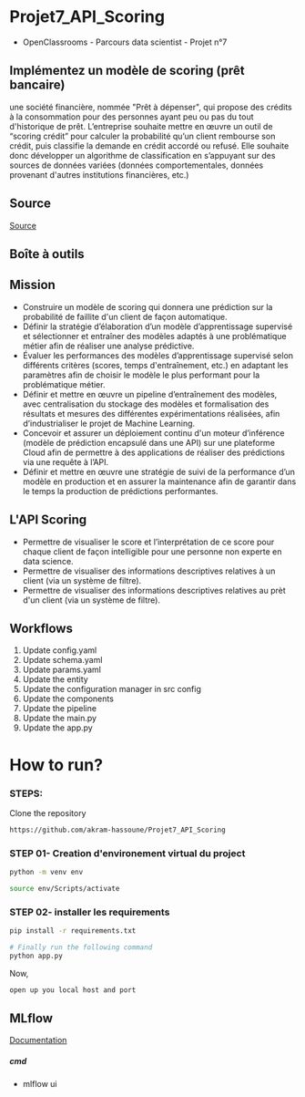 # Projet7_API_Scoring 

- OpenClassrooms - Parcours data scientist - Projet n°7

## Implémentez un modèle de scoring (prêt bancaire)
une société financière, nommée "Prêt à dépenser", qui propose des crédits à la consommation pour des personnes ayant peu ou pas du tout d'historique de prêt.
L’entreprise souhaite mettre en œuvre un outil de “scoring crédit” pour calculer la probabilité qu’un client rembourse son crédit, puis classifie la demande en crédit accordé ou refusé. Elle souhaite donc développer un algorithme de classification en s’appuyant sur des sources de données variées (données comportementales, données provenant d'autres institutions financières, etc.)

## Source

[Source](https://www.kaggle.com/c/home-credit-default-risk/data)

## Boîte à outils



## Mission
- Construire un modèle de scoring qui donnera une prédiction sur la probabilité de faillite d'un client de façon automatique.
- Définir la stratégie d’élaboration d’un modèle d’apprentissage supervisé et sélectionner et entraîner des modèles adaptés à une problématique métier afin de réaliser une analyse prédictive.
- Évaluer les performances des modèles d’apprentissage supervisé selon différents critères (scores, temps d'entraînement, etc.) en adaptant les paramètres afin de choisir le modèle le plus performant pour la problématique métier.
- Définir et mettre en œuvre un pipeline d’entraînement des modèles, avec centralisation du stockage des modèles et formalisation des résultats et mesures des différentes expérimentations réalisées, afin d’industrialiser le projet de Machine Learning.
- Concevoir et assurer un déploiement continu d'un moteur d’inférence (modèle de prédiction encapsulé dans une API) sur une plateforme Cloud afin de permettre à des applications de réaliser des prédictions via une requête à l’API.
- Définir et mettre en œuvre une stratégie de suivi de la performance d’un modèle en production et en assurer la maintenance afin de garantir dans le temps la production de prédictions performantes.

## L'API Scoring 

- Permettre de visualiser le score et l’interprétation de ce score pour chaque client de façon intelligible pour une personne non experte en data science.
- Permettre de visualiser des informations descriptives relatives à un client (via un système de filtre).
- Permettre de visualiser des informations descriptives relatives au prèt d'un client (via un système de filtre).

## Workflows

1. Update config.yaml
2. Update schema.yaml
3. Update params.yaml
4. Update the entity
5. Update the configuration manager in src config
6. Update the components
7. Update the pipeline 
8. Update the main.py
9. Update the app.py

# How to run?
### STEPS:

Clone the repository

```bash
https://github.com/akram-hassoune/Projet7_API_Scoring
```
### STEP 01- Creation d'environement virtual du project 

```bash
python -m venv env
```

```bash
source env/Scripts/activate
```


### STEP 02- installer les requirements
```bash
pip install -r requirements.txt
```


```bash
# Finally run the following command
python app.py
```

Now,
```bash
open up you local host and port
```



## MLflow

[Documentation](https://mlflow.org/docs/latest/index.html)


##### cmd
- mlflow ui
